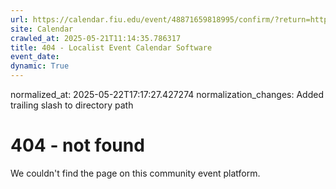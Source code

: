```yaml
---
url: https://calendar.fiu.edu/event/48871659818995/confirm/?return=https%3A%2F%2Fcalendar.fiu.edu%2Fevent%2Fsummer-a-last-day-to-submit-an-appeal-for-the-repeat-surcharge-fee
site: Calendar
crawled_at: 2025-05-21T11:14:35.786317
title: 404 - Localist Event Calendar Software
event_date: 
dynamic: True
---
```

normalized_at: 2025-05-22T17:17:27.427274
normalization_changes: Added trailing slash to directory path

# 404 - not found
We couldn't find the page on this community event platform.
